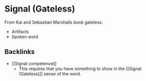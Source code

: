 # Signal (Gateless)
From Kai and Sebastian Marshalls book gateless.

* Artifacts
* Spoken word

<!-- #research what this means and how you can make use of it in [[§Career-planning]] -->

## Backlinks
* [[Signal competence]]
	* This requires that you have something to show in the [[Signal (Gateless)]] sense of the word.

<!-- #Work -->

<!-- {BearID:029DDB3D-CEF5-4540-BFA3-1633DBA91C29-15756-0000130BEFAC43F4} -->
